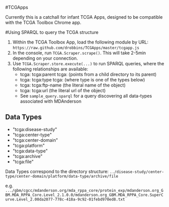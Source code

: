 #TCGApps

Currently this is a catchall for infant TCGA Apps, designed to be compatible with the TCGA Toolbox Chrome app.

#Using SPARQL to query the TCGA structure

1. Within the TCGA Toolbox App, load the following module by URL: ``https://raw.github.com/drobbins/TCGApps/master/tcgapp.js``
2. In the console, run ``TCGA.Scraper.scrape()``. This will take 2-5min depending on your connection.
3. Use ``TCGA.Scraper.store.execute(...)`` to run SPARQL queries, where the following relationships are available:
    * tcga:<uuid> tcga:parent tcga:<uuid> (points from a child directory to its parent)
    * tcga:<uuid> tcga:type tcga:<type> (where type is one of the types below)
    * tcga:<uuid> tcga:ftp-name <literal name> (the literal name of the object)
    * tcga:<uuid> tcga:url <literal url> (the literal url of the object)
    * See ``sample_query.sparql`` for a query discovering all data-types associated with MDAnderson

## Data Types

* "tcga:disease-study"
* "tcga:center-type"
* "tcga:center-domain"
* "tcga:platform"
* "tcga:data-type"
* "tcga:archive"
* "tcga:file"

Data Types correspond to the directory structure:
``../disease-study/center-type/center-domain/platform/data-type/archive/file``

e.g.
``.../gbm/cgcc/mdanderson.org/mda_rppa_core/protein_exp/mdanderson.org_GBM.MDA_RPPA_Core.Level_2.1.0.0/mdanderson.org_GBM.MDA_RPPA_Core.SuperCurve.Level_2.00da2077-778c-418a-9c92-01febd970ed8.txt``
